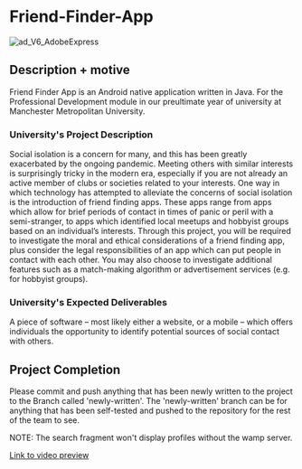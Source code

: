 # Friend-Finder-App

![ad_V6_AdobeExpress](https://user-images.githubusercontent.com/46360442/176701162-3d58a25f-94c9-4793-88b7-16de1a36649a.gif)

## Description + motive
Friend Finder App is an Android native application written in Java. For the Professional Development module in our preultimate year of university at Manchester Metropolitan University.

### University's Project Description
Social isolation is a concern for many, and this has been greatly exacerbated by the ongoing pandemic. Meeting others with similar interests is surprisingly tricky in the modern era, especially if you are not already an active member of clubs or societies related to your interests.
One way in which technology has attempted to alleviate the concerns of social isolation is the introduction of friend finding apps. These apps range from apps which allow for brief periods of contact in times of panic or peril with a semi-stranger, to apps which identified local meetups and hobbyist groups based on an individual’s interests.
Through this project, you will be required to investigate the moral and ethical considerations of a friend finding app, plus consider the legal responsibilities of an app which can put people in contact with each other. You may also choose to investigate additional features such as a match-making algorithm or advertisement services (e.g. for hobbyist groups).

### University's Expected Deliverables
A piece of software – most likely either a website, or a mobile – which offers individuals the opportunity to identify potential sources of social contact with others.

## Project Completion

Please commit and push anything that has been newly written to the project to the Branch called 'newly-written'. 
The 'newly-written' branch can be for anything that has been self-tested and pushed to the repository for the rest of the team to see. 

NOTE: The search fragment won't display profiles without the wamp server. 

[Link to video preview](https://drive.google.com/file/d/19f7GSUPPrGLvbyMUeQqzmTl3iYl1jFOo/view?usp=sharing)

